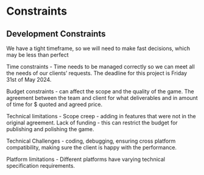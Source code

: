 # Constraints 

## Development Constraints

We have a tight timeframe, so we will need to make fast decisions, which may be less than perfect

Time constraints - Time needs to be managed correctly so we can meet all the needs of our clients’ requests. The deadline for this project is Friday 31st of May 2024.

Budget constraints - can affect the scope and the quality of the game. The agreement between the team and client for what deliverables and in amount of time for $ quoted and agreed price.

Technical limitations - Scope creep - adding in features that were not in the original agreement. Lack of funding - this can restrict the budget for publishing and polishing the game. 

Technical Challenges - coding, debugging, ensuring cross platform compatibility, making sure the client is happy with the performance.

Platform limitations - Different platforms have varying technical specification requirements.
